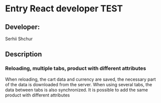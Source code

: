 # Entry React developer TEST

## Developer:
Serhii Shchur

## Description

### Reloading, multiple tabs, product with different attributes
When reloading, the cart data and currency are saved, the necessary part of the data is downloaded from the server.
When using several tabs, the data between tabs is also synchronized.
It is possible to add the same product with different attributes